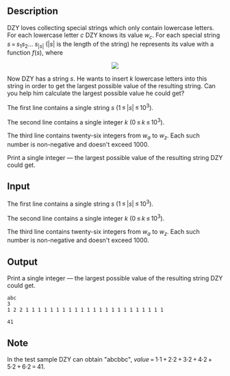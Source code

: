 ## Description

<div><p>DZY loves collecting special strings which only contain lowercase letters. For each lowercase letter <span class="tex-span"><i>c</i></span> DZY knows its value <span class="tex-span"><i>w</i><sub class="lower-index"><i>c</i></sub></span>. For each special string <span class="tex-span"><i>s</i> = <i>s</i><sub class="lower-index">1</sub><i>s</i><sub class="lower-index">2</sub>... <i>s</i><sub class="lower-index">|<i>s</i>|</sub></span> (<span class="tex-span">|<i>s</i>|</span> is the length of the string) he represents its value with a function <span class="tex-span"><i>f</i>(<i>s</i>)</span>, where </p><center class="tex-equation"><img align="middle" class="tex-formula" src="file://d9E7ujAd.png" style="max-width: 100.0%;max-height: 100.0%;"></center><p>Now DZY has a string <span class="tex-span"><i>s</i></span>. He wants to insert <span class="tex-span"><i>k</i></span> lowercase letters into this string in order to get the largest possible value of the resulting string. Can you help him calculate the largest possible value he could get? </p></div><div class="input-specification"><p>The first line contains a single string <span class="tex-span"><i>s</i>&nbsp;(1 ≤ |<i>s</i>| ≤ 10<sup class="upper-index">3</sup>)</span>.</p><p>The second line contains a single integer <span class="tex-span"><i>k</i>&nbsp;(0 ≤ <i>k</i> ≤ 10<sup class="upper-index">3</sup>)</span>.</p><p>The third line contains twenty-six integers from <span class="tex-span"><i>w</i><sub class="lower-index"><i>a</i></sub></span> to <span class="tex-span"><i>w</i><sub class="lower-index"><i>z</i></sub></span>. Each such number is non-negative and doesn't exceed <span class="tex-span">1000</span>.</p></div><div class="output-specification"><p>Print a single integer — the largest possible value of the resulting string DZY could get.</p></div>

## Input

<p>The first line contains a single string <span class="tex-span"><i>s</i>&nbsp;(1 ≤ |<i>s</i>| ≤ 10<sup class="upper-index">3</sup>)</span>.</p><p>The second line contains a single integer <span class="tex-span"><i>k</i>&nbsp;(0 ≤ <i>k</i> ≤ 10<sup class="upper-index">3</sup>)</span>.</p><p>The third line contains twenty-six integers from <span class="tex-span"><i>w</i><sub class="lower-index"><i>a</i></sub></span> to <span class="tex-span"><i>w</i><sub class="lower-index"><i>z</i></sub></span>. Each such number is non-negative and doesn't exceed <span class="tex-span">1000</span>.</p>

## Output

<p>Print a single integer — the largest possible value of the resulting string DZY could get.</p>





```input1
abc
3
1 2 2 1 1 1 1 1 1 1 1 1 1 1 1 1 1 1 1 1 1 1 1 1 1 1

```




```output1
41

```



## Note

<p>In the test sample DZY can obtain "<span class="tex-font-style-tt">abcbbc</span>", <span class="tex-span"><i>value</i> = 1·1 + 2·2 + 3·2 + 4·2 + 5·2 + 6·2 = 41</span>.</p>
